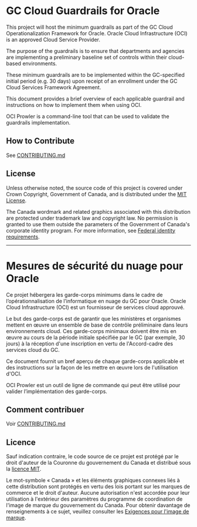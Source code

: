 # GC Cloud Guardrails for Oracle

This project will host the minimum guardrails as part of the GC Cloud Operationalization Framework for Oracle. Oracle Cloud Infrastructure (OCI) is an approved Cloud Service Provider.

The purpose of the guardrails is to ensure that departments and agencies are implementing a preliminary baseline set of controls within their cloud-based environments. 

These minimum guardrails are to be implemented within the GC-specified initial period (e.g. 30 days) upon receipt of an enrollment under the GC Cloud Services Framework Agreement.

This document provides a brief overview of each applicable guardrail and instructions on how to implement them when using OCI.

OCI Prowler is a command-line tool that can be used to validate the guardrails implementation.

## How to Contribute

See [CONTRIBUTING.md](CONTRIBUTING.md)

## License

Unless otherwise noted, the source code of this project is covered under Crown Copyright, Government of Canada, and is distributed under the [MIT License](LICENSE).

The Canada wordmark and related graphics associated with this distribution are protected under trademark law and copyright law. No permission is granted to use them outside the parameters of the Government of Canada's corporate identity program. For more information, see [Federal identity requirements](https://www.canada.ca/en/treasury-board-secretariat/topics/government-communications/federal-identity-requirements.html).

______________________
 
# Mesures de sécurité du nuage pour Oracle

Ce projet hébergera les garde-corps minimums dans le cadre de l’opérationnalisation de l’informatique en nuage du GC pour Oracle. Oracle Cloud Infrastructure (OCI) est un fournisseur de services cloud approuvé.

Le but des garde-corps est de garantir que les ministères et organismes mettent en œuvre un ensemble de base de contrôle préliminaire dans leurs environnements cloud.
Ces garde-corps minimaux doivent être mis en œuvre au cours de la période initiale spécifiée par le GC (par exemple, 30 jours) à la réception d'une inscription en vertu de l'Accord-cadre des services cloud du GC.

Ce document fournit un bref aperçu de chaque garde-corps applicable et des instructions sur la façon de les mettre en œuvre lors de l'utilisation d'OCI.

OCI Prowler est un outil de ligne de commande qui peut être utilisé pour valider l’implémentation des garde-corps.

## Comment contribuer

Voir [CONTRIBUTING.md](CONTRIBUTING.md)

## Licence

Sauf indication contraire, le code source de ce projet est protégé par le droit d'auteur de la Couronne du gouvernement du Canada et distribué sous la [licence MIT](LICENSE).

Le mot-symbole « Canada » et les éléments graphiques connexes liés à cette distribution sont protégés en vertu des lois portant sur les marques de commerce et le droit d'auteur. Aucune autorisation n'est accordée pour leur utilisation à l'extérieur des paramètres du programme de coordination de l'image de marque du gouvernement du Canada. Pour obtenir davantage de renseignements à ce sujet, veuillez consulter les [Exigences pour l'image de marque](https://www.canada.ca/fr/secretariat-conseil-tresor/sujets/communications-gouvernementales/exigences-image-marque.html).


